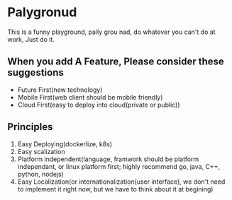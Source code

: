 # Palygronud
This is a funny playground, paily grou nad, do whatever you can't do at work, Just do it.
## When you add A Feature, Please consider these suggestions
* Future First(new technology)
* Mobile First(web client should be mobile friendly)
* Cloud First(easy to deploy into cloud(private or public))
## Principles
1. Easy Deploying(dockerlize, k8s)
2. Easy scalization
3. Platform independent(language, framwork should be platform independant, or linux platform first; highly recommend go, java, C++, python, nodejs)
4. Easy Localization(or internationalization(user interface), we don't need to implement it right now, but we have to think about it at begining)



